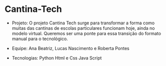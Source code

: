 # Cantina-Tech
- Projeto:
  O projeto Cantina Tech surge para transformar a forma como muitas das cantinas de escolas particulares funcionam hoje, ainda no modelo virtual. Queremos ser uma ponte
   para essa transição do formato manual para o tecnológico.
  
- Equipe:
  Ana Beatriz, Lucas Nascimento e Roberta Pontes

- Tecnologias:
  Python
  Html e Css
  Java Script 
  

  
